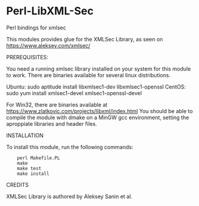 # Perl-LibXML-Sec
Perl bindings for xmlsec

This modules provides glue for the XMLSec Library, as seen on https://www.aleksey.com/xmlsec/

PREREQUISITES:

You need a running xmlsec library installed on your system for this module to work.
There are binaries available for several linux distributions.

Ubuntu: sudo aptitude install libxmlsec1-dev libxmlsec1-openssl
CentOS: sudo yum install xmlsec1-devel xmlsec1-openssl-devel

For Win32, there are binaries available at https://www.zlatkovic.com/projects/libxml/index.html
You should be able to compile the module with dmake on a MinGW gcc environment, setting the aproppiate 
libraries and header files.


INSTALLATION
 
To install this module, run the following commands:
 
        perl Makefile.PL
        make
        make test
        make install


CREDITS

XMLSec Library is authored by Aleksey Sanin <aleksey-at-aleksey-dot-com> et al.


